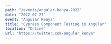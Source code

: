 ```yaml
---
path: "/events/angular-kenya-2022"
date: "2022-07-27"
event: "Angular Kenya"
title: "Cypress Component Testing in Angular"
location: "Online"
url: "https://twitter.com/angular_kenya"
---
```

